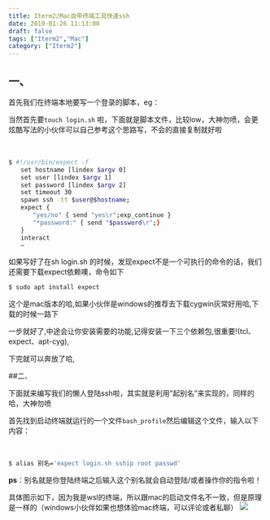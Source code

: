 ```yaml
---
title: Iterm2/Mac自带终端工具快速ssh
date: 2019-01-26 11:13:00
draft: false
tags: ["Iterm2","Mac"]
category: ["Iterm2"]
---
```


## 一、
首先我们在终端本地要写一个登录的脚本，eg：

当然首先要```touch login.sh``` 啦，下面就是脚本文件，比较low，大神勿喷，会更炫酷写法的小伙伴可以自己参考这个思路写，不会的直接复制就好啦

　　

```bash
$ #!/usr/bin/expect -f
　　set hostname [lindex $argv 0]
　　set user [lindex $argv 1]
　　set password [lindex $argv 2]
　　set timeout 30
　　spawn ssh -tt $user@$hostname;
　　expect {
　　　　"yes/no" { send "yes\r";exp_continue }
　　　　"*password:" { send "$password\r";}
　　}
　　interact
　　~
```

如果写好了在sh login.sh 的时候，发现expect不是一个可执行的命令的话，我们还需要下载expect依赖噢，命令如下
```bash
$ sudo apt install expect
```
这个是mac版本的哈,如果小伙伴是windows的推荐去下载cygwin灰常好用哈,下载的时候一路下

一步就好了,中途会让你安装需要的功能,记得安装一下三个依赖包,很重要!(tcl、expect、apt-cyg),

下完就可以奔放了哈,

##二、

下面就来编写我们的懒人登陆ssh啦，其实就是利用“起别名”来实现的，同样的哈，大神勿喷

首先找到启动终端就运行的一个文件```bash_profile```然后编辑这个文件，输入以下内容：

　　　　

```bash
$ alias 别名='expect login.sh sship root passwd'
```

**ps**：别名就是你登陆终端之后输入这个别名就会自动登陆/或者操作你的指令啦！


具体图示如下，因为我是wsl的终端，所以跟mac的启动文件名不一致，但是原理是一样的（windows小伙伴如果也想体验mac终端，可以评论或者私聊）
![](https://img-blog.csdnimg.cn/img_convert/81b5757e6ba93a39660195244f1b4d1b.png)
　　　
